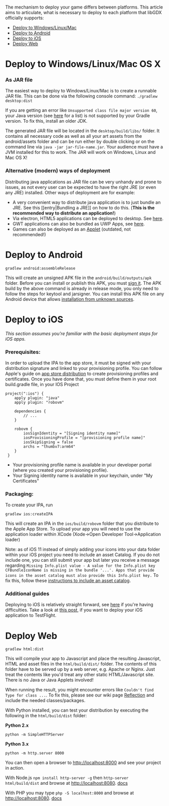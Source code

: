 ###  ###

The mechanism to deploy your game differs between platforms. This article aims to articulate, what is necessary to deploy to each platform that libGDX officially supports:

* [Deploy to Windows/Linux/Mac](#deploy-to-windowslinuxmac-os-x)
* [Deploy to Android](#deploy-to-android)
* [Deploy to iOS](#deploy-to-ios)
* [Deploy Web](#deploy-web)

# <a id="Deploy_to_Windows/Linux/Mac"></a>Deploy to Windows/Linux/Mac OS X
### As JAR file
The easiest way to deploy to Windows/Linux/Mac is to create a runnable JAR file. This can be done via the following console command:
`./gradlew desktop:dist`

If you are getting an error like `Unsupported class file major version 60`, your Java version (see [here](https://stackoverflow.com/q/9170832) for a list) is not supported by your Gradle version. To fix this, install an older JDK. 

The generated JAR file will be located in the `desktop/build/libs/` folder. It contains all necessary code as well as all your art assets from the android/assets folder and can be run either by double clicking or on the command line via `java -jar jar-file-name.jar`. Your audience must have a JVM installed for this to work. The JAR will work on Windows, Linux and Mac OS X!

### Alternative (modern) ways of deployment
Distributing java applications as JAR file can be very unhandy and prone to issues, as not every user can be expected to have the right JRE (or even any JRE) installed. Other ways of deployment are for example:

* A very convenient way to distribute java application is to just bundle an JRE. See this [[entry|Bundling a JRE]] on how to do this. (**This is the recommended way to distribute an application!**)
* Via electron, HTML5 applications can be deployed to desktop. See [here](https://medium.com/@bschulte19e/how-to-deploy-a-libgdx-game-with-electron-3f1b37f0c26e).
* GWT applications can also be bundled as UWP Apps, see [here](https://web.archive.org/web/20200428040905/https://www.badlogicgames.com/forum/viewtopic.php?f=17&t=14766).
* Games can also be deployed as an [Applet](https://github.com/libgdx/libgdx/wiki/Deploying-as-an-Applet) (outdated, not recommended!)

# <a id="Deploy_to_Android"></a>Deploy to Android
`gradlew android:assembleRelease`

This will create an unsigned APK file in the `android/build/outputs/apk` folder. Before you can install or publish this APK, you must [sign it](http://developer.android.com/tools/publishing/app-signing.html). The APK build by the above command is already in release mode, you only need to follow the steps for keytool and jarsigner. You can install this APK file on any Android device that allows [installation from unknown sources](http://developer.android.com/distribute/open.html#unknown-sources).

# <a id="Deploy_to_iOS"></a>Deploy to iOS ##
*This section assumes you're familiar with the basic deployment steps for iOS apps.*

### Prerequisites:
In order to upload the IPA to the app store, it must be signed with your distribution signature and linked to your provisioning profile.
You can follow Apple's guide on [app store distribution](https://developer.apple.com/library/ios/documentation/IDEs/Conceptual/AppDistributionGuide/Introduction/Introduction.html) to create provisioning profiles and certificates.
Once you have done that, you must define them in your root build.gradle file, in your IOS Project

```
project(":ios") {
    apply plugin: "java"
    apply plugin: "robovm"

    dependencies {
        // ...
    }

    robovm {
        iosSignIdentity = "[Signing identity name]"
        iosProvisioningProfile = "[provisioning profile name]"
        iosSkipSigning = false
        archs = "thumbv7:arm64"
    }
 }
```

- Your provisioning profile name is available in your developer portal (where you created your provisioning profile).
- Your Signing identity name is available in your keychain, under "My Certificates"

### Packaging:
To create your IPA, run

`gradlew ios:createIPA`

This will create an IPA in the `ios/build/robovm` folder that you distribute to the Apple App Store.
To upload your app you will need to use the application loader within XCode (Xode->Open Developer Tool->Application loader)

Note: as of iOS 11 instead of simply adding your icons into your data folder within your iOS project you need to include an asset Catalog.
If you do not include one, you can still submit your app but later you receive a message regarding `Missing Info.plist value - A value for the Info.plist key CFBundleIconName is missing in the bundle '...'. Apps that provide icons in the asset catalog must also provide this Info.plist key.` To fix this, follow these [instructions to include an asset catalog](https://github.com/MobiVM/robovm/wiki/Howto-Create-an-Asset-Catalog-for-XCode-9-Appstore-Submission%3F).

### Additional guides

Deploying to iOS is relatively straight forward, see [here](https://medium.com/@bschulte19e/deploying-your-libgdx-game-to-ios-in-2020-4ddce8fff26c) if you're having difficulties. Take a look at [this post](https://medium.com/dev-genius/deploying-your-libgdx-game-to-ios-testflight-163cada0696b), if you want to deploy your iOS application to TestFlight.

# <a id="Deploy_web"></a>Deploy Web
`gradlew html:dist`

This will compile your app to Javascript and place the resulting Javascript, HTML and asset files in the `html/build/dist/` folder. The contents of this folder have to be served up by a web server, e.g. Apache or Nginx. Just treat the contents like you'd treat any other static HTML/Javascript site. There is no Java or Java Applets involved!

When running the result, you might encounter errors like `Couldn't find Type for class ...`. To fix this, please see our wiki page [Reflection](https://github.com/libgdx/libgdx/wiki/Reflection) and include the needed classes/packages.

With Python installed, you can test your distribution by executing the following in the `html/build/dist` folder:

**Python 2.x**

`python -m SimpleHTTPServer`

**Python 3.x**

`python -m http.server 8000`

You can then open a browser to [http://localhost:8000](http://localhost:8000) and see your project in action.

With Node.js `npm install http-server -g` then `http-server html/build/dist` and browse at <http://localhost:8080>. [docs](https://github.com/indexzero/http-server)

With PHP you may type `php -S localhost:8000` and browse at <http://localhost:8080>. [docs](http://php.net/manual/en/features.commandline.webserver.php)
